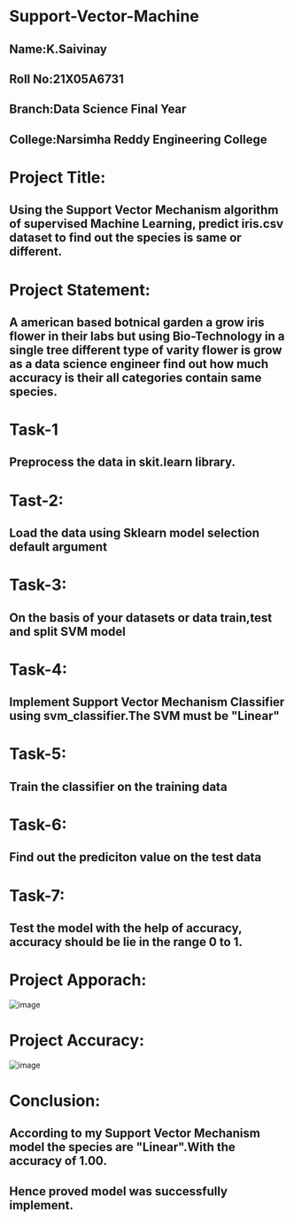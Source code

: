 # Support-Vector-Machine
## Name:K.Saivinay
## Roll No:21X05A6731
## Branch:Data Science Final Year
## College:Narsimha Reddy Engineering College
# Project Title:
## Using the Support Vector Mechanism algorithm of supervised Machine Learning, predict iris.csv dataset to find out the species is same or different. 
# Project Statement:
## A american based botnical garden a grow iris flower in their labs but using Bio-Technology in a single tree different type of varity flower is grow as a data science engineer find out how much accuracy is their all categories contain same species.
# Task-1
## Preprocess the data in skit.learn library.
# Tast-2:
## Load the data using Sklearn model selection default argument
# Task-3:
## On the basis of your datasets or data train,test and split SVM model
# Task-4:
## Implement Support Vector Mechanism Classifier using svm_classifier.The SVM must be "Linear"
# Task-5:
## Train the classifier on the training data
# Task-6:
## Find out the prediciton value on the test data
# Task-7:
## Test the model with the help of accuracy, accuracy should be lie in the range 0 to 1.
# Project Apporach:
![image](https://github.com/Saivinay517/Support-Vector-Mechine/assets/116196075/095135bf-6db1-4394-8dd2-9b88328b30ae)
# Project Accuracy:
![image](https://github.com/Saivinay517/Support-Vector-Mechine/assets/116196075/7199a70b-c6a9-42ef-a6cf-819f50cf531c)
# Conclusion:
## According to my Support Vector Mechanism model the species are "Linear".With the accuracy of 1.00.
## Hence proved model was successfully implement.
